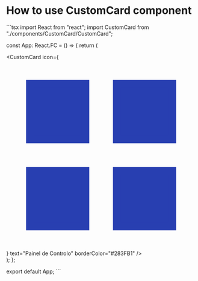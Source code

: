 # How to use CustomCard component

´´´tsx
import React from "react";
import CustomCard from "./components/CustomCard/CustomCard";

const App: React.FC = () => {
  return (
    <div className="flex justify-center items-center min-h-screen bg-gray-100 p-4">
      <CustomCard 
        icon={
          <svg viewBox="0 0 24 24" strokeWidth={2} stroke="#283FB1" className="w-6 h-6" fill="#283FB1">
            <path strokeLinecap="round" strokeLinejoin="round" d="M3 3h7v7H3V3zm0 11h7v7H3v-7zm11-11h7v7h-7V3zm0 11h7v7h-7v-7z"/>
          </svg>
        } 
        text="Painel de Controlo" 
        borderColor="#283FB1" 
      />
    </div>
  );
};

export default App;
´´´
